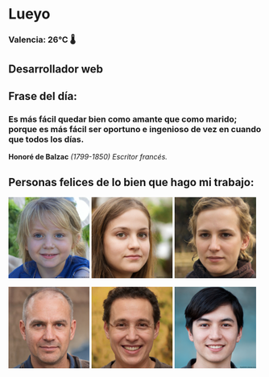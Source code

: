 # Lueyo
### Valencia:  26°C 🌡️
## Desarrollador web
## Frase del día:
<!-- START QUOTE -->
### Es más fácil quedar bien como amante que como marido; porque es más fácil ser oportuno e ingenioso de vez en cuando que todos los días.
**Honoré de Balzac** *(1799-1850) Escritor francés.*
<!-- END QUOTE -->






## Personas felices de lo bien que hago mi trabajo:

<p float="left">
  <img src="src/image_0.png" width="32%" />
  <img src="src/image_1.png" width="32%" /> 
  <img src="src/image_2.png" width="32%" />
</p>
<p float="left">
  <img src="src/image_3.png" width="32%" />
  <img src="src/image_4.png" width="32%" /> 
  <img src="src/image_5.png" width="32%" />
</p>

